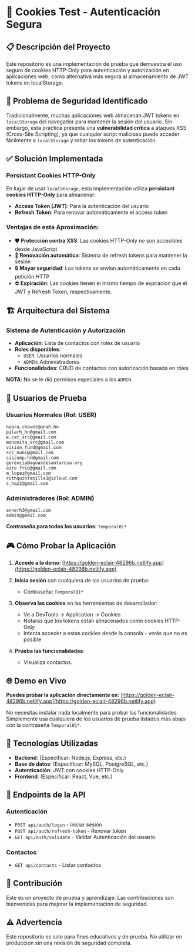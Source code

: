 # 🍪 Cookies Test - Autenticación Segura

## 📋 Descripción del Proyecto

Este repositorio es una implementación de prueba que demuestra el uso seguro de cookies HTTP-Only para autenticación y autorización en aplicaciones web, como alternativa más segura al almacenamiento de JWT tokens en localStorage.

## 🔐 Problema de Seguridad Identificado

Tradicionalmente, muchas aplicaciones web almacenan JWT tokens en `localStorage` del navegador para mantener la sesión del usuario. Sin embargo, esta práctica presenta una **vulnerabilidad crítica** a ataques XSS (Cross-Site Scripting), ya que cualquier script malicioso puede acceder fácilmente a `localStorage` y robar los tokens de autenticación.

## ✅ Solución Implementada

### Persistant Cookies HTTP-Only
En lugar de usar `localStorage`, esta implementación utiliza **persistant cookies HTTP-Only** para almacenar:
- **Access Token (JWT)**: Para la autenticación del usuario
- **Refresh Token**: Para renovar automáticamente el access token

### Ventajas de esta Aproximación:
- 🛡️ **Protección contra XSS**: Las cookies HTTP-Only no son accesibles desde JavaScript
- 🔄 **Renovación automática**: Sistema de refresh tokens para mantener la sesión
- 🔒 **Mayor seguridad**: Los tokens se envían automáticamente en cada petición HTTP
- ⛔ **Expiración**: Las cookies tienen el mismo tiempo de expiracion que el JWT y Refresh Token, respectivamente.

## 🏗️ Arquitectura del Sistema

### Sistema de Autenticación y Autorización
- **Aplicación**: Lista de contactos con roles de usuario 
- **Roles disponibles**: 
  - `USER`: Usuarios normales
  - `ADMIN`: Administradores 
- **Funcionalidades**: CRUD de contactos con autorización basada en roles

**NOTA**: No se le dió permisos especiales a los `ADMIN`.
## 👥 Usuarios de Prueba

### Usuarios Normales (Rol: USER)
```
naara.chavez@unah.hn
pilarh_hn@gmail.com
e.cat_src@gmail.com
menonita_src@gmail.com
vision_fund@gmail.com
src_muni@gmail.com
siscomp.hn@gmail.com
gerencia@aguasdesantarosa.org
aire.frio@gmail.com
m_lopez@gmail.com
ruthquintanilla3@icloud.com
s_hqz2@gmail.com
```

### Administradores (Rol: ADMIN)
```
annerh3@gmail.com
admin@gmail.com
```

**Contraseña para todos los usuarios**: `Temporal01*`

## 🎮 Cómo Probar la Aplicación

1. **Accede a la demo**: [https://golden-eclair-48296b.netlify.app](https://golden-eclair-48296b.netlify.app)

2. **Inicia sesión** con cualquiera de los usuarios de prueba:
   - Contraseña: `Temporal01*`

3. **Observa las cookies** en las herramientas de desarrollador:
   - Ve a DevTools → Application → Cookies
   - Notarás que los tokens están almacenados como cookies HTTP-Only
   - Intenta acceder a estas cookies desde la consola - verás que no es posible

4. **Prueba las funcionalidades**:
   - Visualiza contactos.

## 🌐 Demo en Vivo

**Puedes probar la aplicación directamente en**: [https://golden-eclair-48296b.netlify.app](https://golden-eclair-48296b.netlify.app)

No necesitas instalar nada localmente para probar las funcionalidades. Simplemente usa cualquiera de los usuarios de prueba listados más abajo con la contraseña `Temporal01*`.


## 🔧 Tecnologías Utilizadas

- **Backend**: (Especificar: Node.js, Express, etc.)
- **Base de datos**: (Especificar: MySQL, PostgreSQL, etc.)
- **Autenticación**: JWT con cookies HTTP-Only
- **Frontend**: (Especificar: React, Vue, etc.)

## 📡 Endpoints de la API

### Autenticación
- `POST api/auth/login` - Iniciar sesión
- `POST api/auth/refresh-token` - Renovar token
- `GET api/auth/validate` - Validar Autenticación del usuario.

### Contactos
- `GET api/contacts` - Listar contactos


## 🤝 Contribución

Este es un proyecto de prueba y aprendizaje. Las contribuciones son bienvenidas para mejorar la implementación de seguridad.



## ⚠️ Advertencia

Este repositorio es solo para fines educativos y de prueba. No utilizar en producción sin una revisión de seguridad completa.

